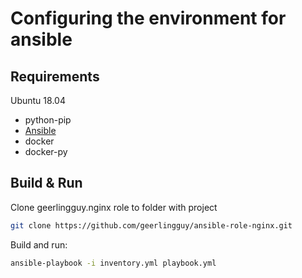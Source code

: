# Configuring the environment for ansible

## Requirements
Ubuntu 18.04
- python-pip
- [Ansible](https://docs.ansible.com/ansible/latest/installation_guide/intro_installation.html)
- docker
- docker-py

## Build & Run

Clone geerlingguy.nginx role to folder with project
```bash
git clone https://github.com/geerlingguy/ansible-role-nginx.git
```
Build and run:
```bash
ansible-playbook -i inventory.yml playbook.yml
```




